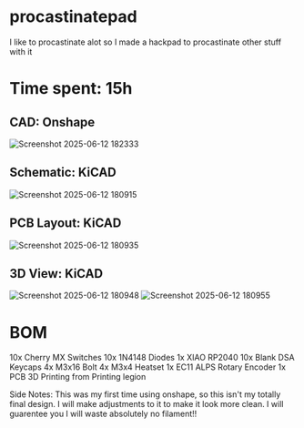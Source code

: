 # procastinatepad
I like to procastinate alot so I made a hackpad to procastinate other stuff with it

# Time spent: 15h

## CAD: Onshape
![Screenshot 2025-06-12 182333](https://github.com/user-attachments/assets/65501175-2d6e-4951-acf2-54f646173fb4)

## Schematic: KiCAD
![Screenshot 2025-06-12 180915](https://github.com/user-attachments/assets/7be44b10-f7d3-481c-a3e4-9ad55a9596d0)

## PCB Layout: KiCAD
![Screenshot 2025-06-12 180935](https://github.com/user-attachments/assets/5090d87d-a6a3-4d3a-a850-1ee1ffecf4a5)

## 3D View: KiCAD

![Screenshot 2025-06-12 180948](https://github.com/user-attachments/assets/f5581d2d-b6c0-47c4-a829-572c20e6e976)
![Screenshot 2025-06-12 180955](https://github.com/user-attachments/assets/ba5ed9b3-bd9b-498d-859d-864831751869)

# BOM
10x Cherry MX Switches
10x 1N4148 Diodes
1x XIAO RP2040
10x Blank DSA Keycaps
4x M3x16 Bolt
4x M3x4 Heatset
1x EC11 ALPS Rotary Encoder
1x PCB
3D Printing from Printing legion


Side Notes: This was my first time using onshape, so this isn't my totally final design. I will make adjustments to it to make it look more clean. I will guarentee you I will waste absolutely no filament!!
